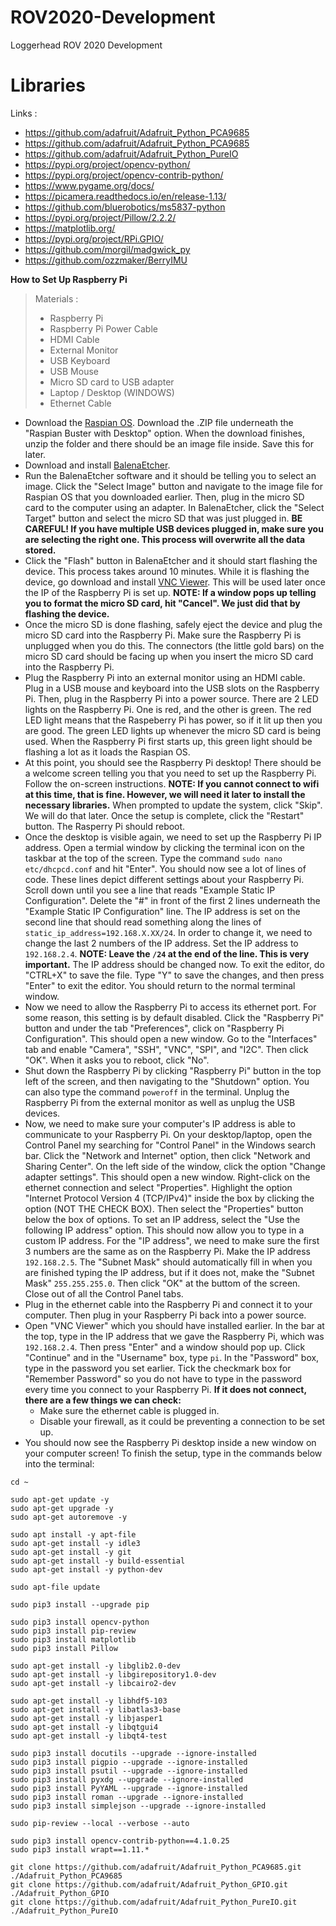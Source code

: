 # ROV2020-Development
Loggerhead ROV 2020 Development

# Libraries
Links :
- https://github.com/adafruit/Adafruit_Python_PCA9685
- https://github.com/adafruit/Adafruit_Python_PCA9685
- https://github.com/adafruit/Adafruit_Python_PureIO
- https://pypi.org/project/opencv-python/
- https://pypi.org/project/opencv-contrib-python/
- https://www.pygame.org/docs/
- https://picamera.readthedocs.io/en/release-1.13/
- https://github.com/bluerobotics/ms5837-python
- https://pypi.org/project/Pillow/2.2.2/
- https://matplotlib.org/
- https://pypi.org/project/RPi.GPIO/
- https://github.com/morgil/madgwick_py
- https://github.com/ozzmaker/BerryIMU

**How to Set Up Raspberry Pi**
> Materials :
> - Raspberry Pi
> - Raspberry Pi Power Cable
> - HDMI Cable
> - External Monitor
> - USB Keyboard
> - USB Mouse
> - Micro SD card to USB adapter
> - Laptop / Desktop (WINDOWS)
> - Ethernet Cable

- Download the [Raspian OS](https://www.raspberrypi.org/downloads/raspbian/, "Raspian OS Download Page"). Download the .ZIP file underneath the "Raspian Buster with Desktop" option. When the download finishes, unzip the folder and there should be an image file inside. Save this for later.
- Download and install [BalenaEtcher](https://www.balena.io/etcher/, "BalenaEtcher Download").
- Run the BalenaEtcher software and it should be telling you to select an image. Click the "Select Image" button and navigate to the image file for Raspian OS that you downloaded earlier. Then, plug in the micro SD card to the computer using an adapter. In BalenaEtcher, click the "Select Target" button and select the micro SD that was just plugged in. **BE CAREFUL! If you have multiple USB devices plugged in, make sure you are selecting the right one. This process will overwrite all the data stored.**
- Click the "Flash" button in BalenaEtcher and it should start flashing the device. This process takes around 10 minutes. While it is flashing the device, go download and install [VNC Viewer](https://www.realvnc.com/en/connect/download/viewer/, "VNC Viewer Download"). This will be used later once the IP of the Raspberry Pi is set up. **NOTE: If a window pops up telling you to format the micro SD card, hit "Cancel". We just did that by flashing the device.**
- Once the micro SD is done flashing, safely eject the device and plug the micro SD card into the Raspberry Pi. Make sure the Raspberry Pi is unplugged when you do this. The connectors (the little gold bars) on the micro SD card should be facing up when you insert the micro SD card into the Raspberry Pi.
- Plug the Raspberry Pi into an external monitor using an HDMI cable. Plug in a USB mouse and keyboard into the USB slots on the Raspberry Pi. Then, plug in the Raspberry Pi into a power source. There are 2 LED lights on the Raspberry Pi. One is red, and the other is green. The red LED light means that the Raspeberry Pi has power, so if it lit up then you are good. The green LED lights up whenever the micro SD card is being used. When the Raspberry Pi first starts up, this green light should be flashing a lot as it loads the Raspian OS.
- At this point, you should see the Raspberry Pi desktop! There should be a welcome screen telling you that you need to set up the Raspberry Pi. Follow the on-screen instructions. **NOTE: If you cannot connect to wifi at this time, that is fine. However, we will need it later to install the necessary libraries.** When prompted to update the system, click "Skip". We will do that later. Once the setup is complete, click the "Restart" button. The Rasperry Pi should reboot.
- Once the desktop is visible again, we need to set up the Raspberry Pi IP address. Open a termial window by clicking the terminal icon on the taskbar at the top of the screen. Type the command `sudo nano etc/dhcpcd.conf` and hit "Enter". You should now see a lot of lines of code. These lines depict different settings about your Raspberry Pi. Scroll down until you see a line that reads "Example Static IP Configuration". Delete the "#" in front of the first 2 lines underneath the "Example Static IP Configuration" line. The IP address is set on the second line that should read something along the lines of `static_ip_address=192.168.X.XX/24`. In order to change it, we need to change the last 2 numbers of the IP address. Set the IP address to `192.168.2.4`. **NOTE: Leave the `/24` at the end of the line. This is very important.** The IP address should be changed now. To exit the editor, do "CTRL+X" to save the file. Type "Y" to save the changes, and then press "Enter" to exit the editor. You should return to the normal terminal window.
- Now we need to allow the Raspberry Pi to access its ethernet port. For some reason, this setting is by default disabled. Click the "Raspberry Pi" button and under the tab "Preferences", click on "Raspberry Pi Configuration". This should open a new window. Go to the "Interfaces" tab and enable "Camera", "SSH", "VNC", "SPI", and "I2C". Then click "OK". When it asks you to reboot, click "No".
- Shut down the Raspberry Pi by clicking "Raspberry Pi" button in the top left of the screen, and then navigating to the "Shutdown" option. You can also type the command `poweroff` in the terminal. Unplug the Raspberry Pi from the external monitor as well as unplug the USB devices.
- Now, we need to make sure your computer's IP address is able to communicate to your Raspberry Pi. On your desktop/laptop, open the Control Panel my searching for "Control Panel" in the Windows search bar. Click the "Network and Internet" option, then click "Network and Sharing Center". On the left side of the window, click the option "Change adapter settings". This should open a new window. Right-click on the ethernet connection and select "Properties". Highlight the option "Internet Protocol Version 4 (TCP/IPv4)" inside the box by clicking the option (NOT THE CHECK BOX). Then select the "Properties" button below the box of options. To set an IP address, select the "Use the following IP address" option. This should now allow you to type in a custom IP address. For the "IP address", we need to make sure the first 3 numbers are the same as on the Raspberry Pi. Make the IP address `192.168.2.5`. The "Subnet Mask" should automatically fill in when you are finished typing the IP address, but if it does not, make the "Subnet Mask" `255.255.255.0`. Then click "OK" at the buttom of the screen. Close out of all the Control Panel tabs.
- Plug in the ethernet cable into the Raspberry Pi and connect it to your computer. Then plug in your Raspberry Pi back into a power source.
- Open "VNC Viewer" which you should have installed earlier. In the bar at the top, type in the IP address that we gave the Raspberry Pi, which was `192.168.2.4`. Then press "Enter" and a window should pop up. Click "Continue" and in the "Username" box, type `pi`. In the "Password" box, type in the password you set earlier. Tick the checkmark box for "Remember Password" so you do not have to type in the password every time you connect to your Raspberry Pi. **If it does not connect, there are a few things we can check:**
  - Make sure the ethernet cable is plugged in.
  - Disable your firewall, as it could be preventing a connection to be set up.
- You should now see the Raspberry Pi desktop inside a new window on your computer screen! To finish the setup, type in the commands below into the terminal:
```
cd ~

sudo apt-get update -y
sudo apt-get upgrade -y
sudo apt-get autoremove -y

sudo apt install -y apt-file
sudo apt-get install -y idle3
sudo apt-get install -y git
sudo apt-get install -y build-essential
sudo apt-get install -y python-dev

sudo apt-file update

sudo pip3 install --upgrade pip

sudo pip3 install opencv-python
sudo pip3 install pip-review
sudo pip3 install matplotlib
sudo pip3 install Pillow

sudo apt-get install -y libglib2.0-dev
sudo apt-get install -y libgirepository1.0-dev
sudo apt-get install -y libcairo2-dev

sudo apt-get install -y libhdf5-103
sudo apt-get install -y libatlas3-base
sudo apt-get install -y libjasper1
sudo apt-get install -y libqtgui4
sudo apt-get install -y libqt4-test

sudo pip3 install docutils --upgrade --ignore-installed
sudo pip3 install pigpio --upgrade --ignore-installed
sudo pip3 install psutil --upgrade --ignore-installed
sudo pip3 install pyxdg --upgrade --ignore-installed
sudo pip3 install PyYAML --upgrade --ignore-installed
sudo pip3 install roman --upgrade --ignore-installed
sudo pip3 install simplejson --upgrade --ignore-installed

sudo pip-review --local --verbose --auto

sudo pip3 install opencv-contrib-python==4.1.0.25
sudo pip3 install wrapt==1.11.*

git clone https://github.com/adafruit/Adafruit_Python_PCA9685.git ./Adafruit_Python_PCA9685
git clone https://github.com/adafruit/Adafruit_Python_GPIO.git ./Adafruit_Python_GPIO
git clone https://github.com/adafruit/Adafruit_Python_PureIO.git ./Adafruit_Python_PureIO
```
